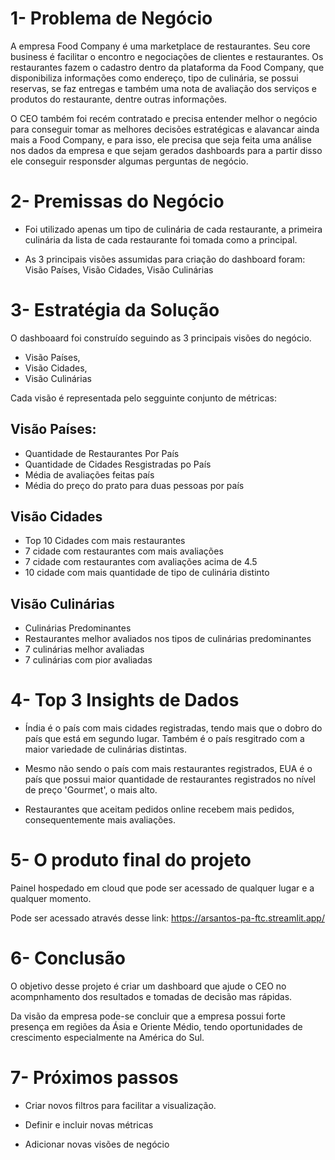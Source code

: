 # 1- Problema de Negócio

A empresa Food Company é uma marketplace de restaurantes. Seu core business é facilitar o encontro e negociações de clientes e restaurantes. Os restaurantes fazem o cadastro dentro da plataforma da Food Company, que disponibiliza informações como endereço, tipo de culinária, se possui reservas, se faz entregas e também uma nota de avaliação dos serviços e produtos do restaurante, dentre outras informações.


O CEO também foi recém contratado e precisa entender melhor o negócio para conseguir tomar as melhores decisões estratégicas e alavancar ainda mais a Food Company, e para isso, ele precisa que seja feita uma análise nos dados da empresa e que sejam gerados dashboards para a partir disso ele conseguir responsder algumas perguntas de negócio.



# 2- Premissas do Negócio

- Foi utilizado apenas um tipo de culinária de cada restaurante, a primeira culinária da lista de cada restaurante foi tomada como a principal.

- As 3 principais visões assumidas para criação do dashboard foram: Visão Países, Visão Cidades, Visão Culinárias


# 3- Estratégia da Solução

O dashboaard foi construído seguindo as 3 principais visões do negócio.

- Visão Países, 
- Visão Cidades,
- Visão Culinárias

Cada visão é representada pelo segguinte conjunto de métricas:

## Visão Países:

- Quantidade de Restaurantes Por País
- Quantidade de Cidades Resgistradas po País
- Média de avaliações feitas país
- Média do preço do prato para duas pessoas por país


## Visão Cidades

- Top 10 Cidades com mais restaurantes
- 7 cidade com restaurantes com mais avaliações
- 7 cidade com restaurantes com avaliações acima de 4.5
- 10 cidade com mais quantidade de tipo de culinária distinto


## Visão Culinárias

- Culinárias Predominantes
- Restaurantes melhor avaliados nos tipos de culinárias predominantes
- 7 culinárias melhor avaliadas
- 7 culinárias com pior avaliadas



# 4- Top 3 Insights de Dados

- Índia é o país com mais cidades registradas, tendo mais que o dobro do país que está em segundo lugar. Também é o país resgitrado com a maior variedade de culinárias distintas.

- Mesmo não sendo o país com mais restaurantes registrados, EUA é o país que possui maior quantidade de restaurantes registrados no nível de preço 'Gourmet', o mais alto.

- Restaurantes que aceitam pedidos online recebem mais pedidos, consequentemente mais avaliações.



# 5- O produto final do projeto

Painel hospedado em cloud que pode ser acessado de qualquer lugar e a qualquer momento.

Pode ser acessado através desse link: https://arsantos-pa-ftc.streamlit.app/


# 6- Conclusão

O objetivo desse projeto é criar um dashboard que ajude o CEO no acompnhamento dos resultados e tomadas de decisão mas rápidas. 

Da visão da empresa pode-se concluir que a empresa possui forte presença em regiões da Ásia e Oriente Médio, tendo oportunidades de crescimento especialmente na América do Sul.


# 7- Próximos passos

- Criar novos filtros para facilitar a visualização.

- Definir e incluir novas métricas

- Adicionar novas visões de negócio
